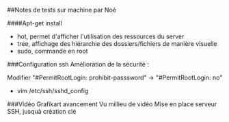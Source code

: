 ##Notes de tests sur machine par Noé

####Apt-get install

- hot, permet d'afficher l'utilisation des ressources du server
- tree, affichage des hiérarchie des dossiers/fichiers de manière visuelle
- sudo, commande en root

###Configuration ssh
Amélioration de la sécurité :

Modifier "#PermitRootLogin: prohibit-passsword" -> "#PermitRootLogin: no"

- vim /etc/ssh/sshd_config


###Vidéo Grafikart avancement
Vu millieu de vidéo Mise en place serveur SSH, jusquà création clé